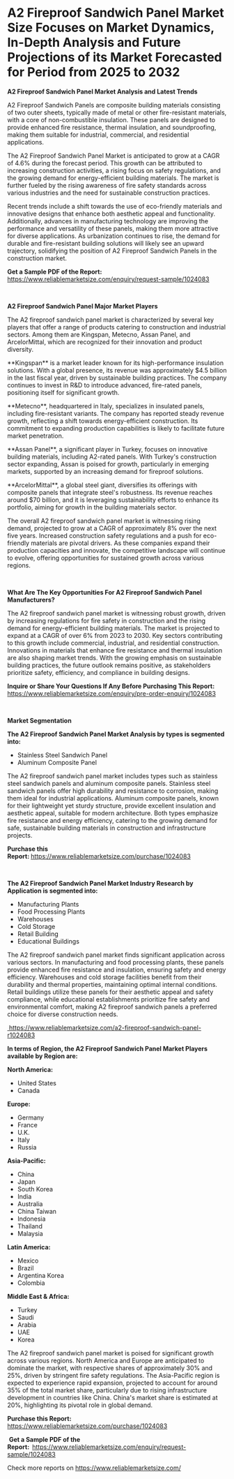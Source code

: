 <p><h1>A2 Fireproof Sandwich Panel Market Size Focuses on Market Dynamics, In-Depth Analysis and Future Projections of its Market Forecasted for Period from 2025 to 2032</h1></p><p><strong>A2 Fireproof Sandwich Panel Market Analysis and Latest Trends</strong></p>
<p><p>A2 Fireproof Sandwich Panels are composite building materials consisting of two outer sheets, typically made of metal or other fire-resistant materials, with a core of non-combustible insulation. These panels are designed to provide enhanced fire resistance, thermal insulation, and soundproofing, making them suitable for industrial, commercial, and residential applications.</p><p>The A2 Fireproof Sandwich Panel Market is anticipated to grow at a CAGR of 4.6% during the forecast period. This growth can be attributed to increasing construction activities, a rising focus on safety regulations, and the growing demand for energy-efficient building materials. The market is further fueled by the rising awareness of fire safety standards across various industries and the need for sustainable construction practices. </p><p>Recent trends include a shift towards the use of eco-friendly materials and innovative designs that enhance both aesthetic appeal and functionality. Additionally, advances in manufacturing technology are improving the performance and versatility of these panels, making them more attractive for diverse applications. As urbanization continues to rise, the demand for durable and fire-resistant building solutions will likely see an upward trajectory, solidifying the position of A2 Fireproof Sandwich Panels in the construction market.</p></p>
<p><strong>Get a Sample PDF of the Report:&nbsp;</strong> <a href="https://www.reliablemarketsize.com/enquiry/request-sample/1024083?utm_campaign=3197&utm_medium=2&utm_source=Github&utm_content=ia&utm_term=07032025&utm_id=a2-fireproof-sandwich-panel">https://www.reliablemarketsize.com/enquiry/request-sample/1024083</a></p>
<p>&nbsp;</p>
<p><strong>A2 Fireproof Sandwich Panel Major Market Players</strong></p>
<p><p>The A2 fireproof sandwich panel market is characterized by several key players that offer a range of products catering to construction and industrial sectors. Among them are Kingspan, Metecno, Assan Panel, and ArcelorMittal, which are recognized for their innovation and product diversity.</p><p>**Kingspan** is a market leader known for its high-performance insulation solutions. With a global presence, its revenue was approximately $4.5 billion in the last fiscal year, driven by sustainable building practices. The company continues to invest in R&D to introduce advanced, fire-rated panels, positioning itself for significant growth.</p><p>**Metecno**, headquartered in Italy, specializes in insulated panels, including fire-resistant variants. The company has reported steady revenue growth, reflecting a shift towards energy-efficient construction. Its commitment to expanding production capabilities is likely to facilitate future market penetration.</p><p>**Assan Panel**, a significant player in Turkey, focuses on innovative building materials, including A2-rated panels. With Turkey's construction sector expanding, Assan is poised for growth, particularly in emerging markets, supported by an increasing demand for fireproof solutions.</p><p>**ArcelorMittal**, a global steel giant, diversifies its offerings with composite panels that integrate steel's robustness. Its revenue reaches around $70 billion, and it is leveraging sustainability efforts to enhance its portfolio, aiming for growth in the building materials sector.</p><p>The overall A2 fireproof sandwich panel market is witnessing rising demand, projected to grow at a CAGR of approximately 8% over the next five years. Increased construction safety regulations and a push for eco-friendly materials are pivotal drivers. As these companies expand their production capacities and innovate, the competitive landscape will continue to evolve, offering opportunities for sustained growth across various regions.</p></p>
<p>&nbsp;</p>
<p><strong>What Are The Key Opportunities For A2 Fireproof Sandwich Panel Manufacturers?</strong></p>
<p><p>The A2 fireproof sandwich panel market is witnessing robust growth, driven by increasing regulations for fire safety in construction and the rising demand for energy-efficient building materials. The market is projected to expand at a CAGR of over 6% from 2023 to 2030. Key sectors contributing to this growth include commercial, industrial, and residential construction. Innovations in materials that enhance fire resistance and thermal insulation are also shaping market trends. With the growing emphasis on sustainable building practices, the future outlook remains positive, as stakeholders prioritize safety, efficiency, and compliance in building designs.</p></p>
<p><strong>Inquire or Share Your Questions If Any Before Purchasing This Report:</strong> <a href="https://www.reliablemarketsize.com/enquiry/pre-order-enquiry/1024083?utm_campaign=3197&utm_medium=2&utm_source=Github&utm_content=ia&utm_term=07032025&utm_id=a2-fireproof-sandwich-panel">https://www.reliablemarketsize.com/enquiry/pre-order-enquiry/1024083</a></p>
<p>&nbsp;</p>
<p><strong>Market Segmentation</strong></p>
<p><strong>The A2 Fireproof Sandwich Panel Market Analysis by types is segmented into:</strong></p>
<p><ul><li>Stainless Steel Sandwich Panel</li><li>Aluminum Composite Panel</li></ul></p>
<p><p>The A2 fireproof sandwich panel market includes types such as stainless steel sandwich panels and aluminum composite panels. Stainless steel sandwich panels offer high durability and resistance to corrosion, making them ideal for industrial applications. Aluminum composite panels, known for their lightweight yet sturdy structure, provide excellent insulation and aesthetic appeal, suitable for modern architecture. Both types emphasize fire resistance and energy efficiency, catering to the growing demand for safe, sustainable building materials in construction and infrastructure projects.</p></p>
<p><strong>Purchase this Report:&nbsp;</strong><a href="https://www.reliablemarketsize.com/purchase/1024083?utm_campaign=3197&utm_medium=2&utm_source=Github&utm_content=ia&utm_term=07032025&utm_id=a2-fireproof-sandwich-panel">https://www.reliablemarketsize.com/purchase/1024083</a></p>
<p>&nbsp;</p>
<p><strong>The A2 Fireproof Sandwich Panel Market Industry Research by Application is segmented into:</strong></p>
<p><ul><li>Manufacturing Plants</li><li>Food Processing Plants</li><li>Warehouses</li><li>Cold Storage</li><li>Retail Building</li><li>Educational Buildings</li></ul></p>
<p><p>The A2 fireproof sandwich panel market finds significant application across various sectors. In manufacturing and food processing plants, these panels provide enhanced fire resistance and insulation, ensuring safety and energy efficiency. Warehouses and cold storage facilities benefit from their durability and thermal properties, maintaining optimal internal conditions. Retail buildings utilize these panels for their aesthetic appeal and safety compliance, while educational establishments prioritize fire safety and environmental comfort, making A2 fireproof sandwich panels a preferred choice for diverse construction needs.</p></p>
<p><a href="https://www.reliablemarketsize.com/a2-fireproof-sandwich-panel-r1024083?utm_campaign=3197&utm_medium=2&utm_source=Github&utm_content=ia&utm_term=07032025&utm_id=a2-fireproof-sandwich-panel">&nbsp;https://www.reliablemarketsize.com/a2-fireproof-sandwich-panel-r1024083</a></p>
<p><strong>In terms of Region, the A2 Fireproof Sandwich Panel Market Players available by Region are:</strong></p>
<p>
    <p> <strong> North America: </strong>
        <ul>
            <li>United States</li>
            <li>Canada</li>
        </ul>
        </p> 
    <p> <strong> Europe: </strong>
        <ul>
            <li>Germany</li>
            <li>France</li>
            <li>U.K.</li>
            <li>Italy</li>
            <li>Russia</li>
        </ul>
        </p> 
    <p> <strong> Asia-Pacific: </strong>
        <ul>
            <li>China</li>
            <li>Japan</li>
            <li>South Korea</li>
            <li>India</li>
            <li>Australia</li>
            <li>China Taiwan</li>
            <li>Indonesia</li>
            <li>Thailand</li>
            <li>Malaysia</li>
        </ul>
        </p> 
    <p> <strong> Latin America: </strong>
        <ul>
            <li>Mexico</li>
            <li>Brazil</li>
            <li>Argentina Korea</li>
            <li>Colombia</li>
        </ul>
        </p> 
    <p> <strong> Middle East & Africa: </strong>
        <ul>
            <li>Turkey</li>
            <li>Saudi</li>
            <li>Arabia</li>
            <li>UAE</li>
            <li>Korea</li>
        </ul>
    </p>
    </p>
<p><p>The A2 fireproof sandwich panel market is poised for significant growth across various regions. North America and Europe are anticipated to dominate the market, with respective shares of approximately 30% and 25%, driven by stringent fire safety regulations. The Asia-Pacific region is expected to experience rapid expansion, projected to account for around 35% of the total market share, particularly due to rising infrastructure development in countries like China. China's market share is estimated at 20%, highlighting its pivotal role in global demand.</p></p>
<p><strong>Purchase this Report: </strong><a href="https://www.reliablemarketsize.com/purchase/1024083?utm_campaign=3197&utm_medium=2&utm_source=Github&utm_content=ia&utm_term=07032025&utm_id=a2-fireproof-sandwich-panel">https://www.reliablemarketsize.com/purchase/1024083</a></p>
<p>&nbsp;<strong>Get a Sample PDF of the Report:&nbsp;&nbsp;</strong><a href="https://www.reliablemarketsize.com/enquiry/request-sample/1024083?utm_campaign=3197&utm_medium=2&utm_source=Github&utm_content=ia&utm_term=07032025&utm_id=a2-fireproof-sandwich-panel">https://www.reliablemarketsize.com/enquiry/request-sample/1024083</a></p>
<p><strong></strong></p>
<p>Check more reports on <a href="https://www.reliablemarketsize.com/?utm_campaign=3197&utm_medium=2&utm_source=Github&utm_content=ia&utm_term=07032025&utm_id=a2-fireproof-sandwich-panel">https://www.reliablemarketsize.com/</a></p>